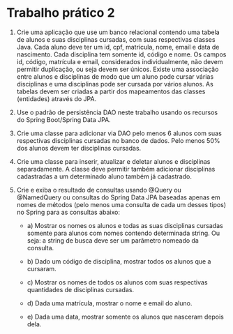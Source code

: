 # Trabalho prático 2

1. Crie uma aplicação que use um banco relacional contendo uma tabela de alunos e suas disciplinas cursadas, com suas respectivas classes Java. Cada aluno deve ter um id, cpf, matrícula, nome, email e data de nascimento. Cada disciplina tem somente id, código e nome. Os campos id, código, matrícula e email, considerados individualmente, não devem permitir duplicação, ou seja devem ser únicos. Existe uma associação entre alunos e disciplinas de modo que um aluno pode cursar várias disciplinas e uma disciplinas pode ser cursada por vários alunos. As tabelas devem ser criadas a partir dos mapeamentos das classes (entidades) através do JPA.

2. Use o padrão de persistência DAO neste trabalho usando os recursos do Spring Boot/Spring Data JPA. 

3. Crie uma classe para adicionar via DAO pelo menos 6 alunos com suas respectivas disciplinas cursadas no banco de dados. Pelo menos 50% dos alunos devem ter disciplinas cursadas.

4. Crie uma classe para inserir, atualizar e deletar alunos e disciplinas separadamente. A classe deve permitir também adicionar disciplinas cadastradas a um determinado aluno também já cadastrado.

5. Crie e exiba o resultado de consultas usando @Query ou @NamedQuery ou consultas do Spring Data JPA baseadas apenas em nomes de métodos (pelo menos uma consulta de cada um desses tipos) no Spring para as consultas abaixo:
    * a) Mostrar os nomes os alunos e todas as suas disciplinas cursadas somente para alunos com nomes contendo determinada string. Ou seja: a string de busca deve ser um parâmetro nomeado da consulta.

    * b) Dado um código de disciplina, mostrar todos os alunos que a cursaram.

    * c) Mostrar os nomes de todos os alunos com suas respectivas quantidades de disciplinas cursadas.

    * d) Dada uma matrícula, mostrar o nome e email do aluno.

    * e) Dada uma data, mostrar somente os alunos que nasceram depois dela.